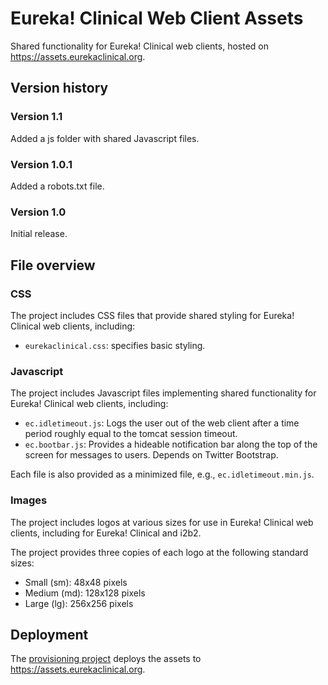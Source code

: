 # Eureka! Clinical Web Client Assets

Shared functionality for Eureka! Clinical web clients, hosted on https://assets.eurekaclinical.org.

## Version history
### Version 1.1
Added a js folder with shared Javascript files.

### Version 1.0.1
Added a robots.txt file.

### Version 1.0
Initial release.

## File overview

### CSS
The project includes CSS files that provide shared styling for Eureka! Clinical web clients, including:
* `eurekaclinical.css`: specifies basic styling.

### Javascript
The project includes Javascript files implementing shared functionality for Eureka! Clinical web clients, including:
* `ec.idletimeout.js`: Logs the user out of the web client after a time period roughly equal to the tomcat session timeout.
* `ec.bootbar.js`: Provides a hideable notification bar along the top of the screen for messages to users. Depends on Twitter Bootstrap.

Each file is also provided as a minimized file, e.g., `ec.idletimeout.min.js`.

### Images
The project includes logos at various sizes for use in Eureka! Clinical web clients, including for Eureka! Clinical and i2b2.

The project provides three copies of each logo at the following standard sizes:
* Small (sm): 48x48 pixels
* Medium (md): 128x128 pixels
* Large (lg): 256x256 pixels

## Deployment
The [provisioning project](https://github.com/arpost/provisioning) deploys the assets to https://assets.eurekaclinical.org.
